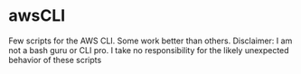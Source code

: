 # awsCLI
Few scripts for the AWS CLI. Some work better than others. 
Disclaimer: I am not a bash guru or CLI pro. I take no responsibility for the likely unexpected behavior of these scripts
